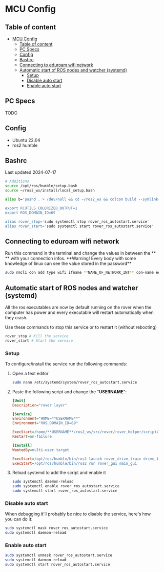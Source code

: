 # MCU Config

## Table of content

- [MCU Config](#mcu-config)
  - [Table of content](#table-of-content)
  - [PC Specs](#pc-specs)
  - [Config](#config)
  - [Bashrc](#bashrc)
  - [Connecting to eduroam wifi network](#connecting-to-eduroam-wifi-network)
  - [Automatic start of ROS nodes and watcher (systemd)](#automatic-start-of-ros-nodes-and-watcher-systemd)
    - [Setup](#setup)
    - [Disable auto start](#disable-auto-start)
    - [Enable auto start](#enable-auto-start)

## PC Specs

TODO

## Config

- Ubuntu 22.04
- ros2 humble

## Bashrc

Last updated 2024-07-17

```bash
# Additions
source /opt/ros/humble/setup.bash
source ~/ros2_ws/install/local_setup.bash

alias b='pushd . > /dev/null && cd ~/ros2_ws && colcon build --symlink-install >

export RCUTILS_COLORIZED_OUTPUT=1
export ROS_DOMAIN_ID=69

alias rover_stop='sudo systemctl stop rover_ros_autostart.service'
alias rover_start='sudo systemctl start rover_ros_autostart.service'
```

## Connecting to eduroam wifi network

Run this command in the terminal and change the values in between the \*\* \*\* with your connection infos.
\*\*Warning! Every body with some knowledge of linux can see the value stored in the password\*\*

```bash
sudo nmcli con add type wifi ifname **NAME_OF_NETWORK_INT** con-name eduroam ssid "eduroam" wifi-sec.key-mgmt wpa-eap 802-1x.eap peap 802-1x.identity "**CIP**@usherbrooke.ca" 802-1x.phase2-auth mschapv2 802-1x.password "**PASSWORD**" 802-1x.ca-cert "" 802-1x.anonymous-identity "" wifi-sec.auth-alg open 802-1x.phase1-peapver 0
```

## Automatic start of ROS nodes and watcher (systemd)

All the ros executables are now by default running on the rover when the computer has power and every executable will restart automatically when they crash.

Use these commands to stop this service or to restart it (without rebooting)

```bash
rover_stop # Kill the service
rover_start # Start the service
```

### Setup

To configure/install the service run the following commands:

1. Open a text editor

   ```bash
   sudo nano /etc/systemd/system/rover_ros_autostart.service
   ```

2. Paste the following script and change the "**USERNAME**":

   ```ini
   [Unit]
   Description="rover layer"
   
   [Service]
   Environment="HOME=**USERNAME**"
   Environment="ROS_DOMAIN_ID=69"
   
   ExecStart=/home/**USERNAME**/ros2_ws/src/rover/rover_helper/script/auto_start_rover.sh
   Restart=on-failure
   
   [Install]
   WantedBy=multi-user.target
   
   ExecStart=/opt/ros/humble/bin/ros2 launch rover_drive_train drive_train.launch.py
   ExecStart=/opt/ros/humble/bin/ros2 run rover_gui main_gui
   ```

3. Reload systemd to add the script and enable it

   ```bash
   sudo systemctl daemon-reload
   sudo systemctl enable rover_ros_autostart.service
   sudo systemctl start rover_ros_autostart.service
   ```

### Disable auto start

When debugging it'll probably be nice to disable the service, here's how you can do it:

```bash
sudo systemctl mask rover_ros_autostart.service
sudo systemctl daemon-reload
```

### Enable auto start

```bash
sudo systemctl unmask rover_ros_autostart.service
sudo systemctl daemon-reload
sudo systemctl start rover_ros_autostart.service
```